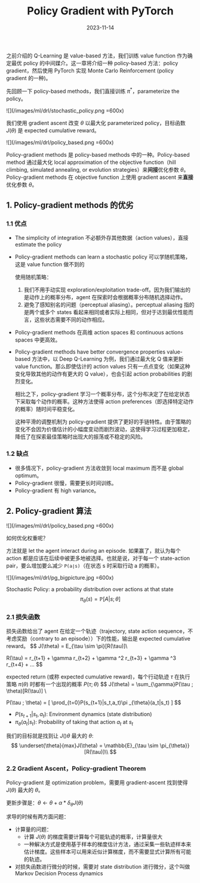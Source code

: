 ﻿---
lang: zh-CN
title: Policy Gradient with PyTorch
description:
article: false
date: 2023-11-14
order: 4
---

之前介绍的 Q-Learning 是 value-based 方法，我们训练 value function 作为确定最优 policy 的中间媒介。这一章将介绍一种 policy-based 方法：policy gradient，然后使用 PyTorch 实现 Monte Carlo Reinforcement (policy gradient 的一种)。

先回顾一下 policy-based methods，我们直接训练 $\pi ^ {*}$，parameterize the policy。

![](/images/ml/drl/stochastic_policy.png =600x)

我们使用 gradient ascent 改变 $\theta$ 以最大化 parameterized policy，目标函数 $J(\theta)$ 是 expected cumulative reward。

![](/images/ml/drl/policy_based.png =600x)

Policy-gradient methods 是 policy-based methods 中的一种。Policy-based method 通过最大化 local approximation of the objective function（hill climbing, simulated annealing, or evolution strategies）来**间接**优化参数 $\theta$。Policy-gradient methods 在 objective function 上使用 gradient ascent 来**直接**优化参数 $\theta$。

## 1. Policy-gradient methods 的优劣

### 1.1 优点

- The simplicity of integration
    不必额外存其他数据（action values），直接 estimate the policy

- Policy-gradient methods can learn a stochastic policy
    可以学随机策略，这是 value function 做不到的

    使用随机策略：
    1. 我们不用手动实现 exploration/exploitation trade-off。因为我们输出的是动作上的概率分布，agent 在探索时会根据概率分布随机选择动作。
    2. 避免了感知别名的问题（perceptual aliasing）。perceptual aliasing 指的是两个或多个 states 看起来相同或者实际上相同，但对于达到最优性能而言，这些状态需要不同的动作相应。

- Policy-gradient methods 在高维 action spaces 和 continuous actions spaces 中更高效。

- Policy-gradient methods have better convergence properties
    value-based 方法中，以 Deep Q-Learning 为例，我们通过最大化 Q 值来更新 value function。那么即使估计的 action values 只有一点点变化（如果这种变化导致其他的动作有更大的 Q value），也会引起 action probabilities 的剧烈变化。

    相比之下，policy-gradient 学习一个概率分布，这个分布决定了在给定状态下采取每个动作的概率。这种方法使得 action preferences（即选择特定动作的概率）随时间平稳变化。

    这种平滑的调整机制为 policy-gradient 提供了更好的手链特性。由于策略的变化不会因为价值估计的小幅度变动而剧烈波动，这使得学习过程更加稳定，降低了在探索最佳策略时出现大的振荡或不稳定的风险。

### 1.2 缺点

- 很多情况下，policy-gradient 方法收敛到 local maximum 而不是 global optimum。
- Policy-gradient 很慢，需要更长时间训练。
- Policy-gradient 有 high variance。

## 2. Policy-gradient 算法

![](/images/ml/drl/policy_based.png =600x)

如何优化权重呢？

方法就是 let the agent interact during an episode. 如果赢了，就认为每个 action 都是应该在后续中被更多地被选择。也就是说，对于每一个 state-action pair，要么增加要么减少 `P(a∣s)`（在状态 s 时采取行动 a 的概率）。

![](/images/ml/drl/pg_bigpicture.jpg =600x)

Stochastic Policy: a probability distribution over actions at that state
$$
\pi_{\theta}(s) = \mathbb{P}[A|s;\theta]
$$

### 2.1 损失函数

损失函数给出了 agent 在给定一个轨迹（trajectory, state action sequence，不考虑奖励（contrary to an episode））下的性能，输出是 expected cumulative reward。
$$
J(\theta) = E_{\tau \sim \pi}[R(\tau)]\\

R(\tau) = r_{t+1} + \gamma r_{t+2} + \gamma ^2 r_{t+3} + \gamma ^3 r_{t+4} + ...
$$

expected return (或称 expected cumulative reward)，每个行动轨迹 $\tau$ 在执行策略 $\pi(\theta)$ 时都有一个出现的概率 $P(\tau ; \theta)$
$$
J(\theta) = \sum_{\gamma}P(\tau ; \theta)[R(\tau)] \\

P(\tau ; \theta) = [ \prod_{t=0}P(s_{t+1}|s_t,a_t)\pi _{\theta}(a_t|s_t) ]
$$

- $P(s_{t+1}|s_t,a_t)$: Environment dynamics (state distribution)
- $\pi _{\theta}(a_t|s_t)$: Probability of taking that action $a_t$ at $s_t$

我们的目标就是找到让 $J()\theta$ 最大的 $\theta$:
$$
\underset{\theta}{max}J(\theta) = \mathbb{E}_{\tau \sim \pi_{\theta}}[R(\tau)]\\
$$

### 2.2 Gradient Ascent，Policy-gradient Theorem

Policy-gradient 是 optimization problem，需要用 gradient-ascent 找到使得 $J(\theta)$ 最大的 $\theta$。

更新步骤是：$\theta \leftarrow \theta + \alpha * \delta _{\theta} J(\theta)$

求导的时候有两方面问题：
- 计算量的问题：
    - 计算 $J(\theta)$ 的梯度需要计算每个可能轨迹的概率，计算量很大
    - 一种解决方式是使用基于样本的梯度估计方法，通过采集一些轨迹样本来估计梯度。这些样本可以用来近似计算梯度，而不需要显式计算所有可能的轨迹。
- 对损失函数进行微分的时候，需要对 state distribution 进行微分，这个叫做 Markov Decision Process dynamics